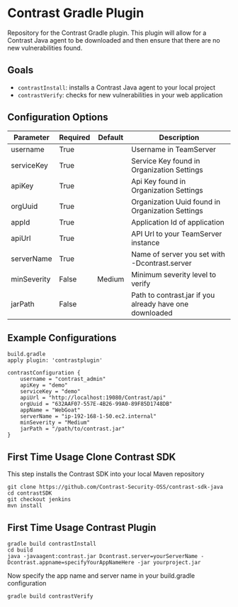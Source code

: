 # Contrast Gradle Plugin

Repository for the Contrast Gradle plugin. This plugin will allow for a Contrast Java agent to be downloaded and then ensure that there are no new vulnerabilities found.

## Goals

* `contrastInstall`: installs a Contrast Java agent to your local project
* `contrastVerify`: checks for new vulnerabilities in your web application

## Configuration Options

| Parameter   | Required | Default | Description                                             |
|-------------|----------|---------|---------------------------------------------------------|
| username    | True     |         | Username in TeamServer                                  |
| serviceKey  | True     |         | Service Key found in Organization Settings              |
| apiKey      | True     |         | Api Key found in Organization Settings                  |
| orgUuid     | True     |         | Organization Uuid found in Organization Settings        |
| appId       | True     |         | Application Id of application                           |
| apiUrl      | True     |         | API Url to your TeamServer instance                     |
| serverName  | True     |         | Name of server you set with -Dcontrast.server           |
| minSeverity | False    | Medium  | Minimum severity level to verify                        |
| jarPath     | False    |         | Path to contrast.jar if you already have one downloaded |

## Example Configurations

```
build.gradle
apply plugin: 'contrastplugin'

contrastConfiguration {
    username = "contrast_admin"
    apiKey = "demo"
    serviceKey = "demo"
    apiUrl = "http://localhost:19080/Contrast/api"
    orgUuid = "632AAF07-557E-4B26-99A0-89F85D1748DB"
    appName = "WebGoat"
    serverName = "ip-192-168-1-50.ec2.internal"
    minSeverity = "Medium"
    jarPath = "/path/to/contrast.jar"
}
```

## First Time Usage Clone Contrast SDK
This step installs the Contrast SDK into your local Maven repository
```
git clone https://github.com/Contrast-Security-OSS/contrast-sdk-java
cd contrastSDK
git checkout jenkins
mvn install
```

## First Time Usage Contrast Plugin
 ```
gradle build contrastInstall
cd build
java -javaagent:contrast.jar Dcontrast.server=yourServerName -Dcontrast.appname=specifyYourAppNameHere -jar yourproject.jar
```

Now specify the app name and server name in your build.gradle configuration

```
gradle build contrastVerify

```


